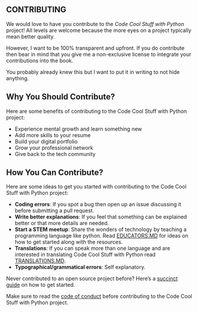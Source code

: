 
## CONTRIBUTING 

We would love to have you contribute to the *Code Cool Stuff with Python* project! All levels are welcome because the more eyes on a project typically mean better quality. 
 
However, I want to be 100% transparent and upfront. If you do contribute then bear in mind that you give me a non-exclusive license to integrate your contributions into the book. 

You probably already knew this but I want to put it in writing to not hide anything. 

## Why You Should Contribute?

Here are some benefits of contributing to the Code Cool Stuff with Python project:

- Experience mental growth and learn something new
- Add more skills to your resume
- Build your digital portfolio
- Grow your professional network
- Give back to the tech community

## How You Can Contribute? 

Here are some ideas to get you started with contributing to the Code Cool Stuff with Python project:

- **Coding errors**: If you spot a bug then open up an issue discussing it before submitting a pull request.
- **Write better explanations**: If you feel that something can be explained better or that more details are needed. 
- **Start a STEM meetup**: Share the wonders of technology by teaching a programming language like python. Read [EDUCATORS.MD](https://github.com/purcellconsult/Code-Cool-Stuff-With-Python/blob/master/EDUCATORS.md) for ideas on how to get started along with the resources. 
- **Translations**: If you can speak more than one language and are interested in translating Code Cool Stuff with Python read [TRANSLATIONS.MD](https://github.com/purcellconsult/Code-Cool-Stuff-With-Python/blob/master/TRANSLATIONS.md). 
- **Typographical/grammatical errors**: Self explanatory.  

Never contributed to an open source project before? Here’s a [succinct guide](https://gist.github.com/MarcDiethelm/7303312) on how to get started. 

Make sure to read the [code of conduct](https://github.com/purcellconsult/Code-Cool-Stuff-With-Python/blob/master/CODE_OF_CONDUCT.md) before contributing to the Code Cool Stuff with Python project. 

